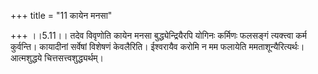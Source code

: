 +++
title = "11 कायेन मनसा"

+++
।।5.11।। तदेव विवृणोति कायेन मनसा बुद्ध्येन्द्रियैरपि योगिनः कर्मिणः
फलसङ्गं त्यक्त्त्वा कर्म कुर्वन्ति। कायादीनां सर्वेषां विशेषणं
केवलैरिति। ईश्वरायैव करोमि न मम फलायेति ममताशून्यैरित्यर्थः। आत्मशुद्धये
चित्तसत्त्वशुद्ध्यर्थम्।
